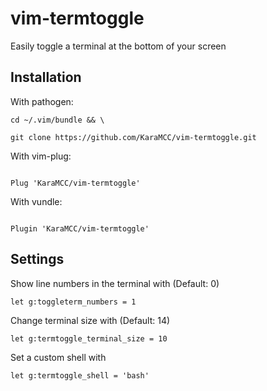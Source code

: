 # vim-termtoggle
Easily toggle a terminal at the bottom of your screen


## Installation    

With pathogen:    
```shell
cd ~/.vim/bundle && \    

git clone https://github.com/KaraMCC/vim-termtoggle.git    
```    
    

With vim-plug:    
```vim    

Plug 'KaraMCC/vim-termtoggle'    

```    

With vundle:
```vim                                                                                

Plugin 'KaraMCC/vim-termtoggle'                                                  

```                                                                                   
                
                
## Settings                                                                            
Show line numbers in the terminal with (Default: 0)
```vim
let g:toggleterm_numbers = 1
```
Change terminal size with (Default: 14)
```vim
let g:termtoggle_terminal_size = 10
```
Set a custom shell with
```vim
let g:termtoggle_shell = 'bash'
```
